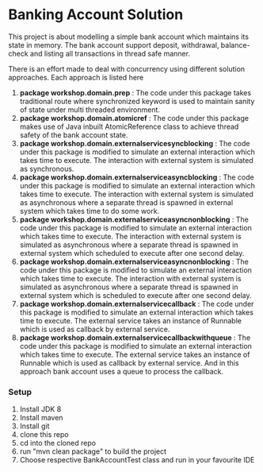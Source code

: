 # Banking Account Solution
This project is about modelling a simple bank account which maintains its state in memory. The bank account support deposit, withdrawal, balance-check and listing all transactions in thread safe manner.

There is an effort made to deal with concurrency using different solution approaches. Each approach is listed here

1.	**package workshop.domain.prep** : The code under this package takes traditional route where synchronized keyword is used to maintain sanity of state under multi threaded environment.
2.	**package workshop.domain.atomicref** : The code under this package makes use of Java inbuilt AtomicReference class to achieve thread safety of the bank account state.
3.	**package workshop.domain.externalservicesyncblocking** : The code under this package is modified to simulate an external interaction which takes time to execute. The interaction with external system is simulated as synchronous.
4.	**package workshop.domain.externalserviceasyncblocking** : The code under this package is modified to simulate an external interaction which takes time to execute. The interaction with external system is simulated as asynchronous where a separate thread is spawned in external system which takes time to do some work.
5.	**package workshop.domain.externalserviceasyncnonblocking** : The code under this package is modified to simulate an external interaction which takes time to execute. The interaction with external system is simulated as asynchronous where a separate thread is spawned in external system which scheduled to execute after one second delay.
6.	**package workshop.domain.externalserviceasyncnonblocking** : The code under this package is modified to simulate an external interaction which takes time to execute. The interaction with external system is simulated as asynchronous where a separate thread is spawned in external system which is scheduled to execute after one second delay.
7.	**package workshop.domain.externalservicecallback** : The code under this package is modified to simulate an external interaction which takes time to execute. The external service takes an instance of Runnable which is used as callback by external service.
8.	**package workshop.domain.externalservicecallbackwithqueue** : The code under this package is modified to simulate an external interaction which takes time to execute. The external service takes an instance of Runnable which is used as callback by external service. And in this approach bank account uses a queue to process the callback.

### Setup

1.	Install JDK 8
2.	Install maven
3.	Install git
4.	clone this repo
5.	cd into the cloned repo
6.	run "mvn clean package" to build the project
7.	Choose respective BankAccountTest class and run in your favourite IDE
